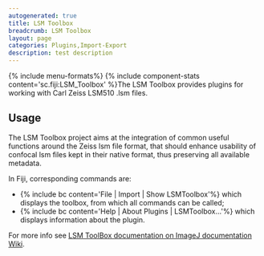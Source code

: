 ```yaml
---
autogenerated: true
title: LSM Toolbox
breadcrumb: LSM Toolbox
layout: page
categories: Plugins,Import-Export
description: test description
---
```


{% include menu-formats%}
{% include component-stats content='sc.fiji:LSM\_Toolbox' %}The LSM Toolbox provides plugins for working with Carl Zeiss LSM510 .lsm files.

Usage
-----

The LSM Toolbox project aims at the integration of common useful functions around the Zeiss lsm file format, that should enhance usability of confocal lsm files kept in their native format, thus preserving all available metadata.

In Fiji, corresponding commands are:

-   {% include bc content='File | Import | Show LSMToolbox'%} which displays the toolbox, from which all commands can be called;
-   {% include bc content='Help | About Plugins | LSMToolbox...'%} which displays information about the plugin.

For more info see [LSM ToolBox documentation on ImageJ documentation Wiki](http://imagejdocu.tudor.lu/doku.php?id=plugin:inputoutput:lsmtoolbox:start).

 
